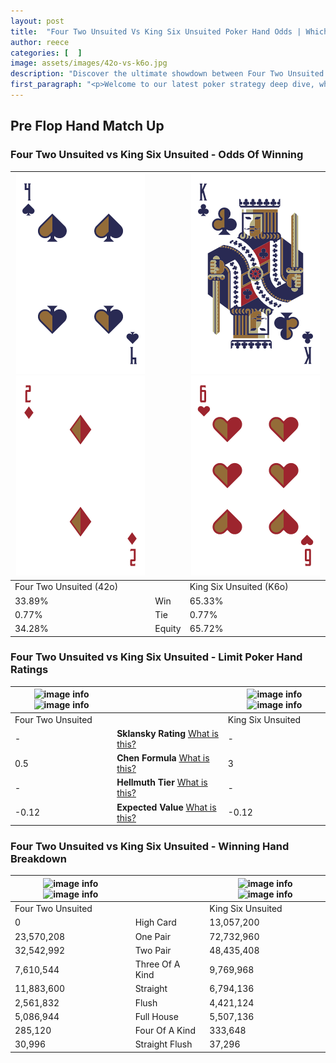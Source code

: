 ```yaml
---
layout: post
title:  "Four Two Unsuited Vs King Six Unsuited Poker Hand Odds | Which Is The Better Hand In Poker? A Complete Guide"
author: reece
categories: [  ]
image: assets/images/42o-vs-k6o.jpg
description: "Discover the ultimate showdown between Four Two Unsuited and King Six Unsuited in poker! Uncover the odds, strategies, and scenarios where one hand triumphs over the other. Get ready to up your poker game with this thrilling analysis."
first_paragraph: "<p>Welcome to our latest poker strategy deep dive, where we're pitting two distinct hands against each other in a high-stakes showdown: Four Two Unsuited vs King Six Unsuited.</p><p>In the dynamic world of poker, every decision counts, and knowing which hand holds the upper hand is key to your success at the table.</p><p>In this article, we'll dissect these two hands, explore the scenarios where one dominates the other, and equip you with the knowledge to make strategic choices that can tip the odds in your favor.</p><p>Get ready to unravel the intriguing dynamics of these poker hands and elevate your game to new heights.</p>"
---
```




[comment]: # (sp0)

## Pre Flop Hand Match Up

<div class="table hand-ratings" markdown="1"> 



### Four Two Unsuited vs King Six Unsuited - Odds Of Winning


    
| ![image info](assets/images/hand1/4.png) ![image info](assets/images/hand1/2o.png) |  | ![image info](assets/images/hand2/k.png) ![image info](assets/images/hand2/6o.png) |
| -------- | -------- | -------- |
| Four Two Unsuited (42o) |  | King Six Unsuited (K6o) |
| 33.89% | Win | 65.33% |
| 0.77% | Tie | 0.77% |
| 34.28% | Equity | 65.72% |




[comment]: # (sp1)



### Four Two Unsuited vs King Six Unsuited - Limit Poker Hand Ratings


    
| ![image info](https://www.riverpairs.com/assets/images/hand1/4.png) ![image info](https://www.riverpairs.com/assets/images/hand1/2o.png) |  | ![image info](https://www.riverpairs.com/assets/images/hand2/k.png) ![image info](https://www.riverpairs.com/assets/images/hand2/6o.png) |
| -------- | -------- | -------- |
| Four Two Unsuited |  | King Six Unsuited |
| - | **Sklansky Rating** [What is this?](/sklansky-rating-explained) | - |
| 0.5 | **Chen Formula** [What is this?](/chen-formula-explained) | 3 |
| - | **Hellmuth Tier** [What is this?](/Hellmuth-tier-explained) | - |
| -0.12 | **Expected Value** [What is this?](/expected-value-explained) | -0.12 |




[comment]: # (sp2)



### Four Two Unsuited vs King Six Unsuited - Winning Hand Breakdown


    
| ![image info](https://www.riverpairs.com/assets/images/hand1/4.png) ![image info](https://www.riverpairs.com/assets/images/hand1/2o.png) |  | ![image info](https://www.riverpairs.com/assets/images/hand2/k.png) ![image info](https://www.riverpairs.com/assets/images/hand2/6o.png) |
| -------- | -------- | -------- |
| Four Two Unsuited |  | King Six Unsuited |
| 0 | High Card | 13,057,200 |
| 23,570,208 | One Pair | 72,732,960 |
| 32,542,992 | Two Pair | 48,435,408 |
| 7,610,544 | Three Of A Kind | 9,769,968 |
| 11,883,600 | Straight | 6,794,136 |
| 2,561,832 | Flush | 4,421,124 |
| 5,086,944 | Full House | 5,507,136 |
| 285,120 | Four Of A Kind | 333,648 |
| 30,996 | Straight Flush | 37,296 |




[comment]: # (sp3)



</div>

[comment]: # (sp4)



[comment]: # (sp5)

